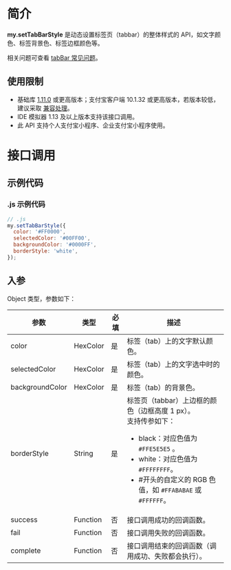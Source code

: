# 简介

**my.setTabBarStyle** 是动态设置标签页（tabbar）的整体样式的 API，如文字颜色、标签背景色、标签边框颜色等。

相关问题可查看 [tabBar 常见问题](https://opendocs.alipay.com/mini/api/do7urq)。

## 使用限制

- 基础库 [1.11.0](https://opendocs.alipay.com/mini/framework/lib) 或更高版本；支付宝客户端 10.1.32 或更高版本，若版本较低，建议采取 [兼容处理](https://opendocs.alipay.com/mini/framework/compatibility)。
- IDE 模拟器 1.13 及以上版本支持该接口调用。
- 此 API 支持个人支付宝小程序、企业支付宝小程序使用。

# 接口调用

## 示例代码

### .js 示例代码

```javascript
// .js
my.setTabBarStyle({
  color: '#FF0000',
  selectedColor: '#00FF00',
  backgroundColor: '#0000FF',
  borderStyle: 'white',
});
```

## 入参

Object 类型，参数如下：

| **参数** | **类型** | **必填** | **描述** |
| --- | --- | --- | --- |
| color | HexColor | 是 | 标签（tab）上的文字默认颜色。 |
| selectedColor | HexColor | 是 | 标签（tab）上的文字选中时的颜色。 |
| backgroundColor | HexColor | 是 | 标签（tab）的背景色。 |
| borderStyle | String | 是 | 标签页（tabbar）上边框的颜色（边框高度 1 px）。<br />支持传参如下：<ul><li>black：对应色值为 `#FFE5E5E5` 。</li><li>white：对应色值为 `#FFFFFFFF`。</li><li>#开头的自定义的 RGB 色值，如 `#FFABABAE` 或 `#FFFFFF`。</li></ul> |
| success | Function | 否 | 接口调用成功的回调函数。 |
| fail | Function | 否 | 接口调用失败的回调函数。 |
| complete | Function | 否 | 接口调用结束的回调函数（调用成功、失败都会执行）。 |
